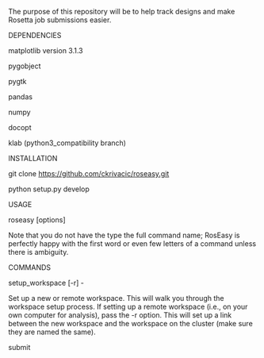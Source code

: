 The purpose of this repository will be to help track designs and make Rosetta 
job submissions easier. 


DEPENDENCIES

matplotlib version 3.1.3

pygobject

pygtk

pandas

numpy

docopt

klab (python3_compatibility branch)


INSTALLATION


git clone https://github.com/ckrivacic/roseasy.git

python setup.py develop

USAGE

roseasy <command> <arguents> [options]

  Note that you do not have the type the full command name; RosEasy is perfectly 
  happy with the first word or even few letters of a command unless there is 
  ambiguity.


COMMANDS

setup_workspace <name> [-r] - 

  Set up a new or remote workspace. This will walk you through the workspace
  setup process. If setting up a remote workspace (i.e., on your own 
  computer for analysis), pass the -r option. This will set up a link between 
  the new workspace and the workspace on the cluster (make sure they are named 
  the same).


submit <workspace> <script path> [options] - 

  Submits a job to be run on the cluster. This command takes a 
  python script as an argument. The only hard requirement is that the 
  python script defines which type of workspace Roseasy should create 
  for the task. The rest of the script may run a PyRosetta job, or simply 
  call RosettaScripts. It is recommended that you take an existing script 
  (found in standard_params) as a template, as there are a few lines at 
  the beginning of each script that handle figuring out which input file 
  goes with which task number and whether the script should be run in test 
  mode or not. You can also pass the --make-dirs option, which 
  causes the workspace to set up the sub-workspace without submitting any jobs.
  This is useful for example when you want to handle step inputs manually.
  Note that when the root directory is given as the <workspace> argument, 
  RosEasy will automatically create a NEW sub-workspace, even if the previous 
  step is empty, so it is recommended that whenever possible you create the new 
  sub-workspace FIRST, either by passing --make-dirs or by running the 
  pick_designs command, and then pass that sub-workspace as the <workspace> 
  argument.


generate_fragments <workspace> <step_number> [options] - 

  Generates fragments for an FKIC run.


add_residues <pdb file or folder> <residue_string> <pdb_position> - 

  Inserts residues into a PDB file and does a brief minimization 
  to close the chain break. You may specify any sequence to insert 
  using one-letter AA name formatting (i.e. 'SALTY'). The residues 
  will be inserted immediately after the <pdb_position> argument. 
  Defaults to chain A, pass the --chain option to specify a different 
  chain.


pick_designs_to_validate <step> [<picks_file>] [options] - 

  Pick the designs that are at or near the Pareto front of the given metrics to
  validate in the next step. You may also specify thresholds that designs much pass 
  in order to be chosen for the next step. This will create the workspace for the 
  next step and symlink the chosen input files, and is reccommended before any job.
  For more information type 'roseasy pick_designs --help'
  

fetch_data <workspace> - 

  On a "remote" workspace, fetch data from the main workspace.


push_data <workspace> - 

  Push data from a "remote" workspace to the main workspace.


plot <directory> [options] - 

  Generates a GUI for viewing designs.


EXAMPLE USAGE (basic)

  First, set up a workspace on the cluster. It will ask you for a path to your 
  Rosetta directory (the 'main' folder, rosetta/main in most installations), an 
  input PDB file, and your Python executable where PyRosetta is installed. You 
  will also be asked to provide a loop file, but you can ignore this if it is not 
  applicable to your usage, or provide one later.


Cluster:

roseasy setup test


  On your local workstation, set up the remote workspace.

Local:

roseasy setup test -r


  Now, on the cluster, run your first script:

Cluster:

roseasy submit test test/standard_params/relax.py


  When it's done running (check job status with the 'qstat' command), 
  pull the data to your computer for analysis and to pick designs 
  for the next step, then push your changes to the cluster.

Local:

roseasy fetch test

roseasy pick 2 test/standard_params/picks.yml

roseasy push test


  Now you're ready to run the next step, in this example FKIC.

Cluster:

roseasy generate_fragments test/02

(wait for fragment generation to finish)

roseasy submit 02 standard_params/fkic.py


  Pull your decoys to your local workstation and view them in the GUI.

Local:

roseasy fetch test

roseasy plot test/02/outputs/*
